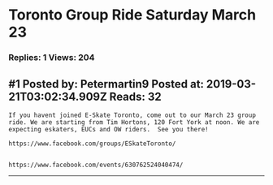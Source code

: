 # Toronto Group Ride Saturday March 23

### Replies: 1 Views: 204

## \#1 Posted by: Petermartin9 Posted at: 2019-03-21T03:02:34.909Z Reads: 32

```
If you havent joined E-Skate Toronto, come out to our March 23 group ride. We are starting from Tim Hortons, 120 Fort York at noon. We are expecting eskaters, EUCs and OW riders.  See you there!

https://www.facebook.com/groups/ESkateToronto/


https://www.facebook.com/events/630762524040474/
```

---

